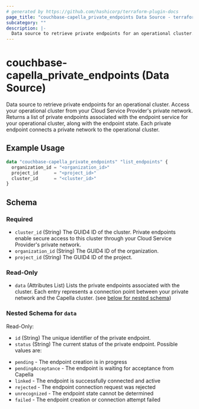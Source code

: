 ```yaml
---
# generated by https://github.com/hashicorp/terraform-plugin-docs
page_title: "couchbase-capella_private_endpoints Data Source - terraform-provider-couchbase-capella"
subcategory: ""
description: |-
  Data source to retrieve private endpoints for an operational cluster. Access your operational cluster from your Cloud Service Provider's private network. Returns a list of private endpoints associated with the endpoint service for your operational cluster, along with the endpoint state. Each private endpoint connects a private network to the operational cluster.
---
```


# couchbase-capella_private_endpoints (Data Source)

Data source to retrieve private endpoints for an operational cluster. Access your operational cluster from your Cloud Service Provider's private network. Returns a list of private endpoints associated with the endpoint service for your operational cluster, along with the endpoint state. Each private endpoint connects a private network to the operational cluster.

## Example Usage

```terraform
data "couchbase-capella_private_endpoints" "list_endpoints" {
  organization_id = "<organization_id>"
  project_id      = "<project_id>"
  cluster_id      = "<cluster_id>"
}
```

<!-- schema generated by tfplugindocs -->
## Schema

### Required

- `cluster_id` (String) The GUID4 ID of the cluster. Private endpoints enable secure access to this cluster through your Cloud Service Provider's private network.
- `organization_id` (String) The GUID4 ID of the organization.
- `project_id` (String) The GUID4 ID of the project.

### Read-Only

- `data` (Attributes List) Lists the private endpoints associated with the cluster. Each entry represents a connection point between your private network and the Capella cluster. (see [below for nested schema](#nestedatt--data))

<a id="nestedatt--data"></a>
### Nested Schema for `data`

Read-Only:

- `id` (String) The unique identifier of the private endpoint.
- `status` (String) The current status of the private endpoint. Possible values are:
* `pending` - The endpoint creation is in progress
* `pendingAcceptance` - The endpoint is waiting for acceptance from Capella
* `linked` - The endpoint is successfully connected and active
* `rejected` - The endpoint connection request was rejected
* `unrecognized` - The endpoint state cannot be determined
* `failed` - The endpoint creation or connection attempt failed
